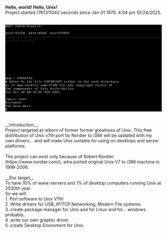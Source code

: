 **Hello, world! Hello, Unix!** <br />
Project started 1761311042 seconds since Jan 01 1970. 4:04 pm 10/24/2025.<br />
<br />

![Can not load picture.. ](/pictures/hello.png "")

<br />
__Introduction__ <br />
Project targeted at reborn of former former greatness of Unix. This free distribution of Unix v7th port by Nordier to i386 will be updated with my own drivers... and will make Unix suitable for using on desktops and server platforms. <br />
<br />
The project can exist only because of Robert Nordier (https://www.nordier.com/), who ported original Unix V7 to i386 machine in 1999-2006. <br />
<br />
__Our target__ <br />
To have 10% of www-servers and 1% of desktop computers running Unix at 2030th year.<br /> 
So we will:<br />
1. Port software to Unix V7th <br />
2. Write drivers for USB, IP/TCP Networking, Modern File systems.<br />
3. create package manager for Unix and for Linux and for... windows probably.<br />
4. write our own graphic driver.<br />
5. create Desktop Enviroment for Unix.<br />
